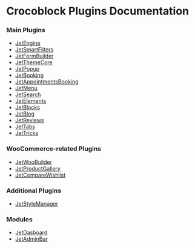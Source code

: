 # Crocoblock Plugins Documentation

### Main Plugins

* <a href="/01-jet-engine">JetEngine</a>
* <a href="/02-jet-smart-filters">JetSmartFilters</a>
* <a href="/03-jet-form-builder">JetFormBuilder</a>
* <a href="/04-jet-theme-core">JetThemeCore</a>
* <a href="/05-jet-popup">JetPopup</a>
* <a href="/06-jet-booking">JetBooking</a>
* <a href="/07-jet-appointments-booking">JetAppointmentsBooking</a>
* <a href="/08-jet-menu">JetMenu</a>
* <a href="/09-jet-search">JetSearch</a>
* <a href="/10-jet-elements">JetElements</a>
* <a href="/11-jet-blocks">JetBlocks</a>
* <a href="/12-jet-blog">JetBlog</a>
* <a href="/13-jet-reviews">JetReviews</a>
* <a href="/14-jet-tabs">JetTabs</a>
* <a href="/15-jet-tricks">JetTricks</a>

### WooCommerce-related Plugins
* <a href="/16-jet-woo-builder">JetWooBuilder</a>
* <a href="/17-jet-woo-product-gallery">JetProductGallery</a>
* <a href="/18-jet-compare-wishlist">JetCompareWishlist</a>

### Additional Plugins
* <a href="/19-jet-style-manager">JetStyleManager</a>

### Modules
* [JetDasboard](20-jet-dashboard/README.md)
* [JetAdminBar](21-jet-admin-bar/README.md)
